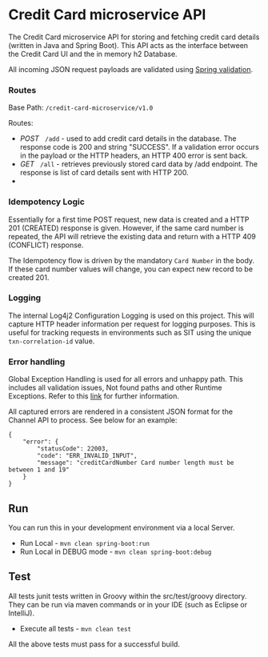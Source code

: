 # Credit Card microservice API

The Credit Card microservice API for storing and fetching credit card details (written in Java and Spring Boot). This API acts as the interface between the Credit Card UI and the in memory h2 Database.

All incoming JSON request payloads are validated using [Spring validation](https://spring.io/guides/gs/validating-form-input/).

### Routes

Base Path: `/credit-card-microservice/v1.0`

Routes:
- _POST_ &nbsp; `/add` - used to add credit card details in the database. The response code is 200 and string "SUCCESS". If a validation error occurs in the payload or the HTTP headers, an HTTP 400 error is sent back.
- _GET_ &nbsp; `/all` - retrieves previously stored card data by /add endpoint. The response is list of card details sent with HTTP 200.
-
### Idempotency Logic

Essentially for a first time POST request, new data is created and a HTTP 201 (CREATED) response is given. 
However, if the same card number is repeated, the  API will retrieve the existing data and return with a HTTP 409 (CONFLICT) response.

The Idempotency flow is driven by the mandatory `Card Number` in the body. If these card number values will change, you can expect new record to be created 201.

### Logging

The internal Log4j2 Configuration Logging is used on this project. This will capture HTTP header information per request for logging purposes. This is useful for tracking requests in environments such as SIT using the unique `txn-correlation-id` value.

### Error handling

Global Exception Handling is used for all errors and unhappy path. This includes all validation issues, Not found paths and other Runtime Exceptions. Refer to this [link](https://spring.io/blog/2013/11/01/exception-handling-in-spring-mvc) for further information.

All captured errors are rendered in a consistent JSON format for the Channel API to process. See below for an example:

```
{
    "error": {
        "statusCode": 22003,
        "code": "ERR_INVALID_INPUT",
        "message": "creditCardNumber Card number length must be between 1 and 19"
    }
}
```

## Run

You can run this in your development environment via a local Server.

- Run Local - `mvn clean spring-boot:run`
- Run Local in DEBUG mode - `mvn clean spring-boot:debug`

## Test

All tests junit  tests written in Groovy within the src/test/groovy directory. They can be run via maven commands or in your IDE (such as Eclipse or IntelliJ).

- Execute all tests - `mvn clean test`

All the above tests must pass for a successful build.
